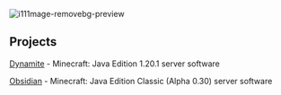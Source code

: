 ![i111mage-removebg-preview](https://github.com/DynamiteMC/Dynamite/assets/84847714/299c803e-ff30-46fb-ba56-a752e365307d)
## Projects
[Dynamite](https://github.com/DynamiteMC/Dynamite) - Minecraft: Java Edition 1.20.1 server software

[Obsidian](https://github.com/DynamiteMC/Obsidian) - Minecraft: Java Edition Classic (Alpha 0.30) server software
